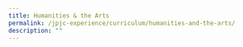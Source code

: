 ```yaml
---
title: Humanities & the Arts
permalink: /jpjc-experience/curriculum/humanities-and-the-arts/
description: ""
---
```

